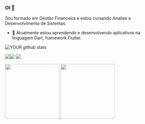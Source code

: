 
### OI 👋
Sou formado em Gestão Financeira e estou cursando Analise e Desenvolvimento de Sistemas.

- 🔭 Atualmente estou aprendendo e desenvolvendo aplicativos na linguagem Dart, framework Flutter.


![YOUR github stats](https://github-readme-stats.vercel.app/api?username=USERNAME)

[<img src="https://img.shields.io/badge/twitter-%231DA1F2.svg?&style=for-the-badge&logo=twitter&logoColor=white" />](https://twitter.com/vitormendesneto)[<img src="https://img.shields.io/badge/linkedin-%230077B5.svg?&style=for-the-badge&logo=linkedin&logoColor=white" />](https://www.linkedin.com/in/v1tor-mendes/) [<img src = "https://img.shields.io/badge/instagram-%23E4405F.svg?&style=for-the-badge&logo=instagram&logoColor=white">](https://www.instagram.com/vitor._mendes/)

<div>
<a href="https://github.com/vmendesneto">
<img height="180em" src="https://github-readme-stats.vercel.app/api/top-langs/?username=vmendesneto&layout=compact&langs_count=7&theme=dracula"/>
<img height="180em" src="https://github-readme-stats.vercel.app/api?username=vmendesneto&show_icons=true&theme=dracula&include_all_commits=true&count_private=true"/>
</div>
